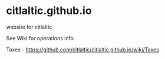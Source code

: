 # citlaltic.github.io
website for citlaltic


See Wiki for operations info.

Taxes - https://github.com/citlaltic/citlaltic.github.io/wiki/Taxes

